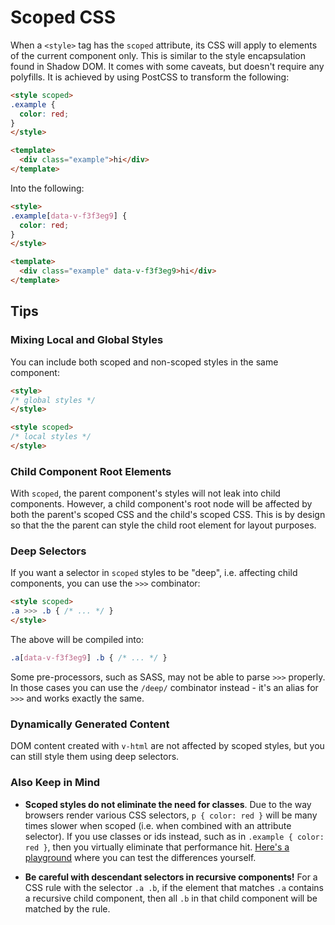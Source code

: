 # Scoped CSS

When a `<style>` tag has the `scoped` attribute, its CSS will apply to elements of the current component only. This is similar to the style encapsulation found in Shadow DOM. It comes with some caveats, but doesn't require any polyfills. It is achieved by using PostCSS to transform the following:

``` html
<style scoped>
.example {
  color: red;
}
</style>

<template>
  <div class="example">hi</div>
</template>
```

Into the following:

``` html
<style>
.example[data-v-f3f3eg9] {
  color: red;
}
</style>

<template>
  <div class="example" data-v-f3f3eg9>hi</div>
</template>
```

## Tips

### Mixing Local and Global Styles

You can include both scoped and non-scoped styles in the same component:

``` html
<style>
/* global styles */
</style>

<style scoped>
/* local styles */
</style>
```

### Child Component Root Elements

With `scoped`, the parent component's styles will not leak into child components. However, a child component's root node will be affected by both the parent's scoped CSS and the child's scoped CSS. This is by design so that the the parent can style the child root element for layout purposes.

### Deep Selectors

If you want a selector in `scoped` styles to be "deep", i.e. affecting child components, you can use the `>>>` combinator:

``` html
<style scoped>
.a >>> .b { /* ... */ }
</style>
```

The above will be compiled into:

``` css
.a[data-v-f3f3eg9] .b { /* ... */ }
```

Some pre-processors, such as SASS, may not be able to parse `>>>` properly. In those cases you can use the `/deep/` combinator instead - it's an alias for `>>>` and works exactly the same.

### Dynamically Generated Content

DOM content created with `v-html` are not affected by scoped styles, but you can still style them using deep selectors.

### Also Keep in Mind

- **Scoped styles do not eliminate the need for classes**. Due to the way browsers render various CSS selectors, `p { color: red }` will be many times slower when scoped (i.e. when combined with an attribute selector). If you use classes or ids instead, such as in `.example { color: red }`, then you virtually eliminate that performance hit. [Here's a playground](https://stevesouders.com/efws/css-selectors/csscreate.php) where you can test the differences yourself.

- **Be careful with descendant selectors in recursive components!** For a CSS rule with the selector `.a .b`, if the element that matches `.a` contains a recursive child component, then all `.b` in that child component will be matched by the rule.
